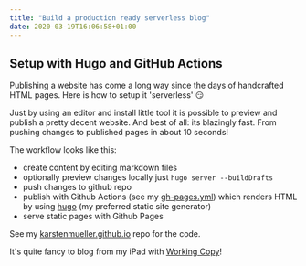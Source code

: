 ```yaml
---
title: "Build a production ready serverless blog"
date: 2020-03-19T16:06:58+01:00
---
```


## Setup with Hugo and GitHub Actions

Publishing a website has come a long way since the days of handcrafted HTML pages. Here is how to setup it 'serverless' :smirk:

Just by using an editor and install little tool it is possible to preview and publish a pretty decent website. And best of all: its blazingly fast. From pushing changes to published pages in about 10 seconds!

The workflow looks like this:

- create content by editing markdown files
- optionally preview changes locally just `hugo server --buildDrafts`
- push changes to github repo
- publish with Github Actions (see my [gh-pages.yml](https://raw.githubusercontent.com/karstenmueller/karstenmueller.github.io/source/.github/workflows/gh-pages.yml)) which renders HTML by using [hugo](https://gohugo.io) (my preferred static site generator)
- serve static pages with Github Pages

See my [karstenmueller.github.io](https://github.com/karstenmueller/karstenmueller.github.io) repo for the code.

It's quite fancy to blog from my iPad with [Working Copy](https://workingcopyapp.com)!
